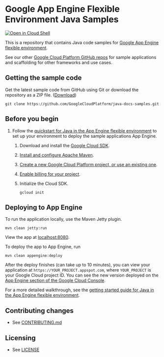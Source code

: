 # Google App Engine Flexible Environment Java Samples

<a href="https://console.cloud.google.com/cloudshell/open?git_repo=https://github.com/GoogleCloudPlatform/java-docs-samples&page=editor&open_in_editor=flexible/README.md">
<img alt="Open in Cloud Shell" src ="http://gstatic.com/cloudssh/images/open-btn.png"></a>

This is a repository that contains Java code samples for [Google App Engine
flexible environment][aeflex-docs].

See our other [Google Cloud Platform GitHub
repos](https://github.com/GoogleCloudPlatform) for sample applications and
scaffolding for other frameworks and use cases.

[aeflex-docs]: https://cloud.google.com/appengine/docs/flexible/

## Getting the sample code

Get the latest sample code from GitHub using Git or download the repository as a ZIP file.
([Download](https://github.com/GoogleCloudPlatform/java-docs-samples/archive/master.zip))

    git clone https://github.com/GoogleCloudPlatform/java-docs-samples.git


## Before you begin

1.  Follow the [quickstart for Java in the App Engine flexible
    environment](https://cloud.google.com/appengine/docs/flexible/java/quickstart) to 
    set up your environment to deploy the sample applications App Engine.
    1.  Download and install the [Google Cloud SDK](https://cloud.google.com/sdk/docs/).
    1.  [Install and configure Apache Maven](http://maven.apache.org/index.html).
    1.  [Create a new Google Cloud Platform project, or use an existing
        one](https://console.cloud.google.com/project).
    1.  [Enable billing for your
        project](https://support.google.com/cloud/answer/6293499#enable-billing).
    1. Initialize the Cloud SDK.

           gcloud init

## Deploying to App Engine

To run the application locally, use the Maven Jetty plugin.

    mvn clean jetty:run

View the app at [localhost:8080](http://localhost:8080).

To deploy the app to App Engine, run

    mvn clean appengine:deploy

After the deploy finishes (can take up to 10 minutes), you can view your application at
`https://YOUR_PROJECT.appspot.com`, where `YOUR_PROJECT` is your Google Cloud project ID. You can
see the new version deployed on the [App Engine section of the Google Cloud
Console](https://console.cloud.google.com/appengine/versions).

For a more detailed walkthrough, see the [getting started
guide for Java in the App Engine flexible
environment](https://cloud.google.com/java/getting-started/hello-world).


## Contributing changes

* See [CONTRIBUTING.md](CONTRIBUTING.md)

## Licensing

* See [LICENSE](LICENSE)

